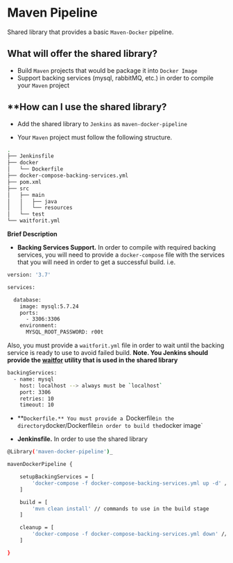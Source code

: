 # **Maven Pipeline**

Shared library that provides a basic `Maven-Docker` pipeline.

## **What will offer the shared library?**

* Build `Maven` projects that would be package it into `Docker Image`
* Support backing services (mysql, rabbitMQ, etc.) in order to compile your `Maven` project

## **How can I use the shared library?

* Add the shared library to `Jenkins` as `maven-docker-pipeline`

* Your `Maven` project must follow the following structure.


```sh
.
├── Jenkinsfile
├── docker
│   └── Dockerfile
├── docker-compose-backing-services.yml
├── pom.xml
├── src
│   ├── main
│   │   ├── java
│   │   └── resources
│   └── test
└── waitforit.yml
```

**Brief Description**

* **Backing Services Support.** In order to compile with required backing services, you will need to provide a `docker-compose` file with the services that you will need in order to get a successful build. i.e.

```sh
version: '3.7'

services:

  database:
    image: mysql:5.7.24
    ports:
      - 3306:3306
    environment:
      MYSQL_ROOT_PASSWORD: r00t
```

Also, you must provide a `waitforit.yml` file in order to wait until the backing service is ready to use to avoid failed build. **Note. You Jenkins should provide the [waitfor](https://github.com/maxcnunes/waitforit) utility that is used in the shared library**

```sh
backingServices:
  - name: mysql
    host: localhost --> always must be `localhost`
    port: 3306
    retries: 10
    timeout: 10
```

* **`Dockerfile.** You must provide a `Dockerfile` in the directory `docker/Dockerfile` in order to build the `docker image`

* **Jenkinsfile.** In order to use the shared library

```sh
@Library('maven-docker-pipeline')_

mavenDockerPipeline {

    setupBackingServices = [
        'docker-compose -f docker-compose-backing-services.yml up -d' // docker-compose defined before with the backing services
    ]

    build = [
        'mvn clean install' // commands to use in the build stage
    ]

    cleanup = [
        'docker-compose -f docker-compose-backing-services.yml down' // remove all backing service docker containers created before
    ]

}
``` 
